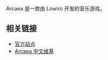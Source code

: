 Arcaea 是一款由 Lowiro 开发的音乐游戏。

## 相关链接

* [官方站点](https://arcaea.lowiro.com)
* [Arcaea 中文维基](https://wiki.arcaea.cn)
